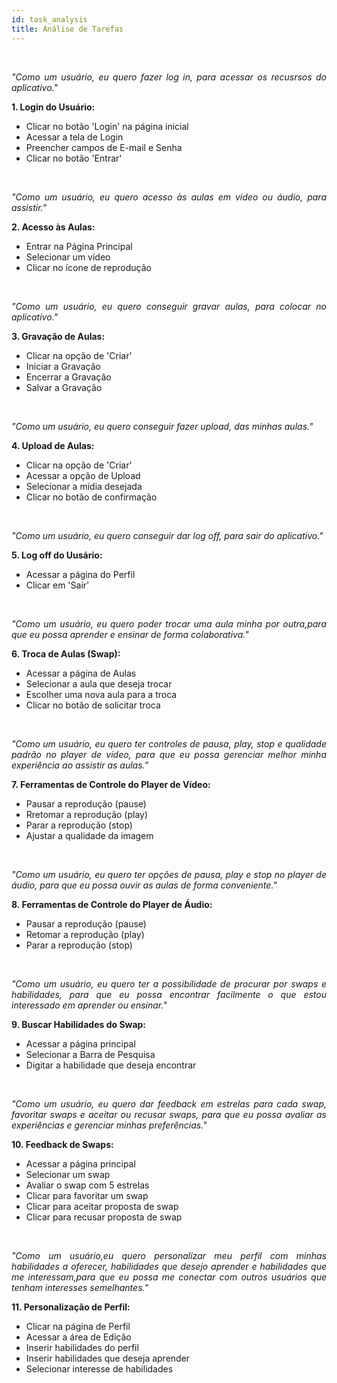 ```yaml
---
id: task_analysis
title: Análise de Tarefas
---
```

<br>
<p align="justify">
<i>"Como um usuário, eu quero fazer log in, para acessar os recusrsos do aplicativo."</i>

<b>1. Login do Usuário:</B>
<ul>
  <li>Clicar no botão 'Login' na página inicial</li>
  <li>Acessar a tela de Login</li>
  <li>Preencher campos de E-mail e Senha</li>
  <li>Clicar no botão 'Entrar'</li>
</ul>
<br>
<p align="justify">
<i>"Como um usuário, eu quero acesso às aulas em vídeo ou áudio, para assistir."</i>
  

<b>2. Acesso às Aulas:</b>
<ul>
  <li>Entrar na Página Principal</li>
  <li>Selecionar um vídeo</li>
  <li>Clicar no ícone de reprodução</li>
</ul>

<br>
<p align="justify">
<i>"Como um usuário, eu quero conseguir gravar aulas, para colocar no aplicativo."</i>

<b>3. Gravação de Aulas:</b>
<ul>
  <li>Clicar na opção de 'Criar'</li>
  <li>Iniciar a Gravação</li>
  <li>Encerrar a Gravação</li>
  <li>Salvar a Gravação</li>
</ul>

<br>
<p align="justify">
<i>"Como um usuário, eu quero conseguir fazer upload, das minhas aulas."</i>

<b>4. Upload de Aulas:</b>
<ul>
  <li>Clicar na opção de 'Criar'</li>
  <li>Acessar a opção de Upload</li>
  <li>Selecionar a mídia desejada</li>
  <li>Clicar no botão de confirmação</li>
</ul>

<br>
<p align="justify">
<i>"Como um usuário, eu quero conseguir dar log off, para sair do aplicativo."</i>

<b>5. Log off do Uusário:</b>
<ul>
  <li>Acessar a página do Perfil</li>
  <li>Clicar em 'Sair'</li>
</ul>

<br>
<p align="justify">
<i>"Como um usuário, eu quero poder trocar uma aula minha por outra,para que eu possa aprender e ensinar de forma colaborativa."</i>

<b>6. Troca de Aulas (Swap):</b>
<ul>
  <li>Acessar a página de Aulas</li>
  <li>Selecionar a aula que deseja trocar</li>
  <li>Escolher uma nova aula para a troca</li>
  <li>Clicar no botão de solicitar troca</li>
</ul>

<br>
<p align="justify">
<i>"Como um usuário, eu quero ter controles de pausa, play, stop e qualidade padrão no player de vídeo, para que eu possa gerenciar melhor minha experiência ao assistir as aulas."</i>

<b>7. Ferramentas de Controle do Player de Vídeo:</b>
<ul>
  <li>Pausar a reprodução (pause)</li>
  <li>Rretomar a reprodução (play)</li>
  <li>Parar a reprodução (stop)</li>
  <li>Ajustar a qualidade da imagem</li>
</ul>

<br>
<p align="justify">
<i>"Como um usuário, eu quero ter opções de pausa, play e stop no player de áudio, para que eu possa ouvir as aulas de forma conveniente."</i>

<b>8. Ferramentas de Controle do Player de Áudio:</b>
<ul>
  <li>Pausar a reprodução (pause)</li>
  <li>Retomar a reprodução (play)</li>
  <li>Parar a reprodução (stop)</li>
</ul>

<br>
<p align="justify">
<i>"Como um usuário, eu quero ter a possibilidade de procurar por swaps e habilidades, para que eu possa encontrar facilmente o que estou interessado em aprender ou ensinar."</i>

<b>9. Buscar Habilidades do Swap:</b>
<ul>
  <li>Acessar a página principal</li>
  <li>Selecionar a Barra de Pesquisa</li>
  <li>Digitar a habilidade que deseja encontrar</li>
</ul>

<br>
<p align="justify">
<i>"Como um usuário, eu quero dar feedback em estrelas para cada swap, favoritar swaps e aceitar ou recusar swaps, para que eu possa avaliar as experiências e gerenciar minhas preferências."</i>

<b>10. Feedback de Swaps:</b>
<ul>
  <li>Acessar a página principal</li>
  <li>Selecionar um swap</li>
  <li>Avaliar o swap com 5 estrelas</li>
  <li>Clicar para favoritar um swap</li>
  <li>Clicar para aceitar proposta de swap</li>
  <li>Clicar para recusar proposta de swap</li>
</ul>

<br>
<p align="justify">
<i>"Como um usuário,eu quero personalizar meu perfil com minhas habilidades a oferecer, habilidades que desejo aprender e habilidades que me interessam,para que eu possa me conectar com outros usuários que tenham interesses semelhantes."</i>

<b>11. Personalização de Perfil:</b>
<ul>
  <li>Clicar na página de Perfil</li>
  <li>Acessar a área de Edição</li>
  <li>Inserir habilidades do perfil</li>
  <li>Inserir habilidades que deseja aprender</li>
  <li>Selecionar interesse de habilidades</li>
</ul>


